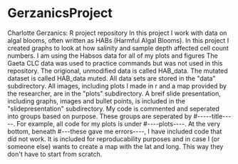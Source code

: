 # GerzanicsProject
Charlotte Gerzanics: R project repository
In this project I work with data on algal blooms, often written as HABs (Harmful Algal Blooms).
In this project I created graphs to look at how salinity and sample depth affected cell count numbers. 
I am using the Habsos data for all of my plots and figures 
The Gaeta CLC data was used to practice commands but was not used in this repository. 
The origional, unmodified data is called HAB_data. 
The mutated dataset is called HAB_data muted. 
All data sets are stored in the "data" subdirectory. 
All images, including plots I made in r and a map provided by the researcher, are in the "plots" subdirectory.
A breif slide presentation, including graphs, images and bullet points, is included in the "slidepresentation" subdirectory.
My code is commented and seperated into groups based on purpose. These groups are seperated by #-----title-----. 
For example, all code for my plots is under #----plots----. 
At the very bottom, beneath #---these gave me errors----, I have included code that did not work. It is included for reproducability purposes and in case I (or someone else) wants to create a map with the lat and long. This way they don't have to start from scratch. 
